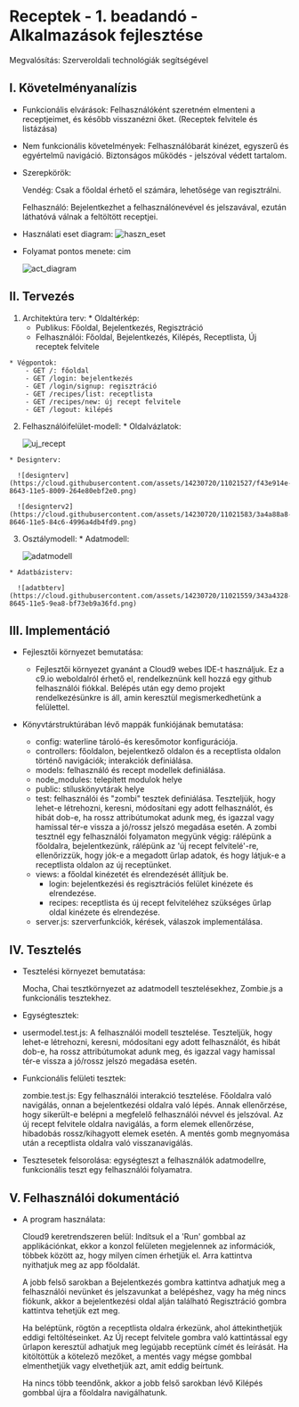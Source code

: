 # Receptek - 1. beadandó - Alkalmazások fejlesztése
  Megvalósítás: Szerveroldali technológiák segítségével

## I. Követelményanalízis
  - Funkcionális elvárások:
      Felhasználóként szeretném elmenteni a receptjeimet, és később visszanézni őket. (Receptek felvitele és listázása)
  - Nem funkcionális követelmények:
      Felhasználóbarát kinézet, egyszerű és egyértelmű navigáció.
      Biztonságos működés - jelszóval védett tartalom.
  - Szerepkörök:
      
      Vendég: Csak a főoldal érhető el számára, lehetősége van regisztrálni.

      Felhasználó: Bejelentkezhet a felhasználónevével és jelszavával, ezután láthatóvá válnak a feltöltött receptjei.
  - Használati eset diagram:
      ![haszn_eset](https://cloud.githubusercontent.com/assets/14230720/11021275/576fcb1e-863c-11e5-9733-21bfd4ca0aa6.png)

  - Folyamat pontos menete:
      cim
      
      ![act_diagram](https://cloud.githubusercontent.com/assets/14230720/11021339/b27b0eb8-863e-11e5-95ff-02f2550565f1.png)


## II. Tervezés
  1. Architektúra terv:
    * Oldaltérkép:
        - Publikus: Főoldal, Bejelentkezés, Regisztráció
        - Felhasználói: Főoldal, Bejelentkezés, Kilépés, Receptlista, Új receptek felvitele

    * Végpontok:
        - GET /: főoldal
        - GET /login: bejelentkezés
        - GET /login/signup: regisztráció
        - GET /recipes/list: receptlista
        - GET /recipes/new: új recept felvitele
        - GET /logout: kilépés
        
  2. Felhasználóifelület-modell:
    * Oldalvázlatok:
        
      ![uj_recept](https://cloud.githubusercontent.com/assets/14230720/11021511/701e471a-8643-11e5-9e9b-2fb3175bfde9.jpg)
      
    * Designterv:
      
      ![designterv](https://cloud.githubusercontent.com/assets/14230720/11021527/f43e914e-8643-11e5-8009-264e80ebf2e0.png)

      ![designterv2](https://cloud.githubusercontent.com/assets/14230720/11021583/3a4a88a8-8646-11e5-84c6-4996a4db4fd9.png)

  3. Osztálymodell:
    * Adatmodell:
  
      ![adatmodell](https://cloud.githubusercontent.com/assets/14230720/11021549/dd661a90-8644-11e5-9e4b-d94047578bae.png)

    * Adatbázisterv:
    
      ![adatbterv](https://cloud.githubusercontent.com/assets/14230720/11021559/343a4328-8645-11e5-9ea8-bf73eb9a36fd.png)
    
## III. Implementáció
  - Fejlesztői környezet bemutatása:
      - Fejlesztői környezet gyanánt a Cloud9 webes IDE-t használjuk. Ez a c9.io weboldalról érhető el, rendelkeznünk kell           hozzá egy github felhasználói fiókkal. Belépés után egy demo projekt rendelkezésünkre is áll, amin keresztül                 megismerkedhetünk a felülettel.
        
  - Könyvtárstruktúrában lévő mappák funkiójának bemutatása:
      - config: waterline tároló-és keresőmotor konfigurációja.
      - controllers: főoldalon, bejelentkező oldalon és a receptlista oldalon történő navigációk; interakciók definiálása.
      - models: felhasználó és recept modellek definiálása.
      - node_modules: telepített modulok helye
      - public: stíluskönyvtárak helye
      - test: felhasználói és "zombi" tesztek definiálása. Teszteljük, hogy lehet-e létrehozni, keresni, módosítani egy adott         felhasználót, és hibát dob-e, ha rossz attribútumokat adunk meg, és igazzal vagy hamissal tér-e vissza a jó/rossz            jelszó megadása esetén. A zombi tesztnél egy felhasználói folyamaton megyünk végig: rálépünk a főoldalra,                    bejelentkezünk, rálépünk az 'új recept felvitelé'-re, ellenőrizzük, hogy jók-e a megadott űrlap adatok, és hogy              látjuk-e a receptlista oldalon az új receptünket.
      - views: a főoldal kinézetét és elrendezését állítjuk be.
          - login: bejelentkezési és regisztrációs felület kinézete és elrendezése.
          - recipes: receptlista és új recept felviteléhez szükséges űrlap oldal kinézete és elrendezése.
      - server.js: szerverfunkciók, kérések, válaszok implementálása.
  
## IV. Tesztelés
  - Tesztelési környezet bemutatása:
  
      Mocha, Chai tesztkörnyezet az adatmodell tesztelésekhez, Zombie.js a funkcionális tesztekhez.

  - Egységtesztek:
  - 
      usermodel.test.js: A felhasználói modell tesztelése. Teszteljük, hogy lehet-e létrehozni, keresni, módosítani egy adott         felhasználót, és hibát dob-e, ha rossz attribútumokat adunk meg, és igazzal vagy hamissal tér-e vissza a jó/rossz            jelszó megadása esetén.

  - Funkcionális felületi tesztek:
    
      zombie.test.js: Egy felhasználói interakció tesztelése. Főoldalra való navigálás, onnan a bejelentkezési oldalra való        lépés. Annak ellenőrzése, hogy sikerült-e belépni a megfelelő felhasználói névvel és jelszóval. Az új recept felvitele       oldalra navigálás, a form elemek ellenőrzése, hibadobás rossz/kihagyott elemek esetén. A mentés gomb megnyomása után a        receptlista oldalra való visszanavigálás.

  - Tesztesetek felsorolása: egységteszt a felhasználók adatmodellre, funkcionális teszt egy felhasználói folyamatra.
  
## V. Felhasználói dokumentáció
  - A program használata:
  
      Cloud9 keretrendszeren belül: Indítsuk el a 'Run' gombbal az applikációnkat, ekkor a konzol felületen megjelennek az         információk, többek között az, hogy milyen címen érhetjük el. Arra kattintva nyithatjuk meg az app főoldalát.

      A jobb felső sarokban a Bejelentkezés gombra kattintva adhatjuk meg a felhasználói nevünket és jelszavunkat a                belépéshez, vagy ha még nincs fiókunk, akkor a bejelentkezési oldal alján található Regisztráció gombra kattintva            tehetjük ezt meg.
      
      Ha beléptünk, rögtön a receptlista oldalra érkezünk, ahol áttekinthetjük eddigi feltöltéseinket. Az Új recept felvitele       gombra való kattintással egy űrlapon keresztül adhatjuk meg legújabb receptünk címét és leírását. Ha kitöltöttük a           kötelező mezőket, a mentés vagy mégse gombbal elmenthetjük vagy elvethetjük azt, amit eddig beírtunk.
      
      Ha nincs több teendőnk, akkor a jobb felső sarokban lévő Kilépés gombbal újra a főoldalra navigálhatunk.
  
